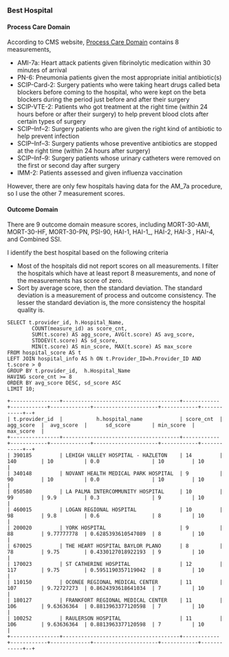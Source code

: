 ### Best Hospital

#### Process Care Domain
According to CMS website, [Process Care Domain](https://www.medicare.gov/hospitalcompare/data/clinical-process-of-care.html) contains 8 measurements,

* AMI-7a: Heart attack patients given fibrinolytic medication within 30 minutes of arrival
* PN-6: Pneumonia patients given the most appropriate initial antibiotic(s)
* SCIP-Card-2: Surgery patients who were taking heart drugs called beta blockers before coming to the hospital, who were kept on the beta blockers during the period just before and after their surgery
* SCIP-VTE-2: Patients who got treatment at the right time (within 24 hours before or after their surgery) to help prevent blood clots after certain types of surgery
* SCIP–Inf–2: Surgery patients who are given the right kind of antibiotic to help prevent infection
* SCIP–Inf–3: Surgery patients whose preventive antibiotics are stopped at the right time (within 24 hours after surgery)
* SCIP–Inf–9: Surgery patients whose urinary catheters were removed on the first or second day after surgery
* IMM-2: Patients assessed and given influenza vaccination

However, there are only few hospitals having data for the AM_7a procedure, so I use the other 7 measurement scores.

#### Outcome Domain

There are 9 outcome domain measure scores, including MORT-30-AMI, MORT-30-HF, MORT-30-PN, PSI-90, HAI-1, HAI-1_, HAI-2, HAI-3 , HAI-4, and Combined SSI.

I identify the best hospital based on the following criteria
* Most of the hospitals did not report scores on all measurements. I filter the hospitals which have at least report 8 measurements, and none of the measurements has score of zero.
* Sort by average score, then the standard deviation. The standard deviation is a measurement of process and outcome consistency. The lesser the standard deviation is, the more consistency the hospital quality is. 

```
SELECT t.provider_id, h.Hospital_Name, 
        COUNT(measure_id) as score_cnt, 
        SUM(t.score) AS agg_score, AVG(t.score) AS avg_score, 
        STDDEV(t.score) AS sd_score, 
        MIN(t.score) AS min_score, MAX(t.score) AS max_score
FROM hospital_score AS t
LEFT JOIN hospital_info AS h ON t.Provider_ID=h.Provider_ID AND t.score > 0
GROUP BY t.provider_id,  h.Hospital_Name 
HAVING score_cnt >= 8
ORDER BY avg_score DESC, sd_score ASC
LIMIT 10;
```
```{bash}
+----------------+--------------------------------------+------------+------------+-------------+---------------------+------------+------------+--+
| t.provider_id  |           h.hospital_name            | score_cnt  | agg_score  |  avg_score  |      sd_score       | min_score  | max_score  |
+----------------+--------------------------------------+------------+------------+-------------+---------------------+------------+------------+--+
| 390185         | LEHIGH VALLEY HOSPITAL - HAZLETON    | 14         | 140        | 10          | 0.0                 | 10         | 10         |
| 340148         | NOVANT HEALTH MEDICAL PARK HOSPITAL  | 9          | 90         | 10          | 0.0                 | 10         | 10         |
| 050580         | LA PALMA INTERCOMMUNITY HOSPITAL     | 10         | 99         | 9.9         | 0.3                 | 9          | 10         |
| 460015         | LOGAN REGIONAL HOSPITAL              | 10         | 98         | 9.8         | 0.6                 | 8          | 10         |
| 200020         | YORK HOSPITAL                        | 9          | 88         | 9.77777778  | 0.6285393610547089  | 8          | 10         |
| 670025         | THE HEART HOSPITAL BAYLOR PLANO      | 8          | 78         | 9.75        | 0.4330127018922193  | 9          | 10         |
| 170023         | ST CATHERINE HOSPITAL                | 12         | 117        | 9.75        | 0.5951190357119042  | 8          | 10         |
| 110150         | OCONEE REGIONAL MEDICAL CENTER       | 11         | 107        | 9.72727273  | 0.8624393618641034  | 7          | 10         |
| 180127         | FRANKFORT REGIONAL MEDICAL CENTER    | 11         | 106        | 9.63636364  | 0.8813963377120598  | 7          | 10         |
| 100252         | RAULERSON HOSPITAL                   | 11         | 106        | 9.63636364  | 0.8813963377120598  | 7          | 10         |
+----------------+--------------------------------------+------------+------------+-------------+---------------------+------------+------------+--+

```

